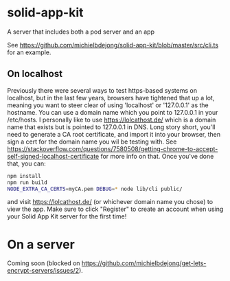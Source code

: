 # solid-app-kit

A server that includes both a pod server and an app

See https://github.com/michielbdejong/solid-app-kit/blob/master/src/cli.ts
for an example.

## On localhost

Previously there were several ways to test https-based systems on localhost,
but in the last few years, browsers have tightened that up a lot, meaning you
want to steer clear of using 'localhost' or '127.0.0.1' as the hostname. You
can use a domain name which you point to 127.0.0.1 in your /etc/hosts. I
personally like to use https://lolcathost.de/ which is a domain name that exists
but is pointed to 127.0.0.1 in DNS. Long story short, you'll need to generate
a CA root certificate, and import it into your browser, then sign a cert for the
domain name you wil be testing with.
See https://stackoverflow.com/questions/7580508/getting-chrome-to-accept-self-signed-localhost-certificate
for more info on that. Once you've done that, you can:

```sh
npm install
npm run build
NODE_EXTRA_CA_CERTS=myCA.pem DEBUG=* node lib/cli public/
```

and visit https://lolcathost.de/ (or whichever domain name you chose) to view the app.
Make sure to click "Register" to create an account when using your Solid App Kit server
for the first time!

# On a server

Coming soon (blocked on https://github.com/michielbdejong/get-lets-encrypt-servers/issues/2).
